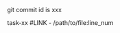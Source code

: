 git commit id is xxx
<!-- 使用call stack + file loc的方式把重要的use case的过程列出来 -->



task-xx
    <!-- call stack graph here -->
    #LINK - /path/to/file:line_num
